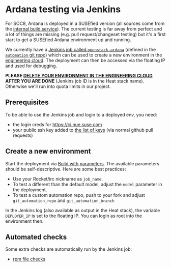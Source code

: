 # Ardana testing via Jenkins

For SOC8, Ardana is deployed in a SUSEfied version (all sources come from
the [internal build service](https://build.suse.de/project/show/Devel:Cloud:8:Staging)).
The current testing is far away from perfect and a lot of things are missing
(e.g. pull request/changeset testing) but it's a first start to get a SUSEfied
Ardana environment up and running.

We currently have a [Jenkins job called
`openstack-ardana`](https://ci.nue.suse.com/job/openstack-ardana/) (defined in the
[`automation` git repo](https://github.com/SUSE-Cloud/automation/blob/master/jenkins/ci.suse.de/openstack-ardana.yaml))
which can be used to create a new environment in the [engineering
cloud](https://engcloud.prv.suse.net/).  The deployment can then be
accessed via the floating IP and used for debugging.

**PLEASE [DELETE YOUR ENVIRONMENT IN THE ENGINEERING
CLOUD](https://engcloud.prv.suse.net/project/stacks/) AFTER YOU ARE DONE**
(Jenkins job ID is in the Heat stack name). Otherwise we'll run into quota
limits in our project.

## Prerequisites

To be able to use the Jenkins job and login to a deployed env, you need:

* the login creds for https://ci.nue.suse.com
* your public ssh key added to [the list of keys](https://github.com/SUSE-Cloud/automation/blob/master/scripts/jenkins/ardana/ansible/ssh-keys.yml) (via normal github pull requests)

## Create a new environment

Start the deployment via [Build with
parameters](https://ci.nue.suse.com/job/openstack-ardana/build). The
available parameters should be self-descriptive. Here are some best
practices:

*   Use your Rocket/irc nickname as ```job_name```.
*   To test a different than the default model, adjust the
    ```model``` parameter in the deployment.
*   To test a custom automation repo, push to your fork and adjust
    ```git_automation_repo``` and ```git_automation_branch```

In the Jenkins log (also available as output in the Heat stack), the
variable ```DEPLOYER_IP``` is set to the floating IP. You can login as
root into the environment then.

## Automated checks

Some extra checks are automatically run by the Jenkins job:

- [rpm file checks](rpm-file-checks.md)
